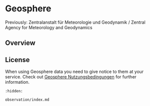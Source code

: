 # Geosphere

Previously: Zentralanstalt für Meteorologie und Geodynamik / Zentral Agency for Meteorology and Geodynamics

## Overview

## License

When using Geosphere data you need to give notice to them at your service.
Check out [Geosphere Nutzungsbedingungen](https://data.hub.zamg.ac.at/about) for further information.

```{toctree}
:hidden:

observation/index.md
```